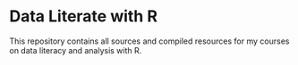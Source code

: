 # Data Literate with R

This repository contains all sources and compiled resources for my courses on data literacy and analysis with R.